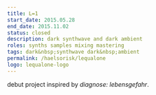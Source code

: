 ```yaml
---
title: L=1
start_date: 2015.05.28
end_date: 2015.11.02
status: closed
description: dark synthwave and dark ambient
roles: synths samples mixing mastering
tags: dark&nbsp;synthwave dark&nbsp;ambient
permalink: /haelsorisk/lequalone
logo: lequalone-logo
---
```


debut project inspired by *diagnose: lebensgefahr*.

